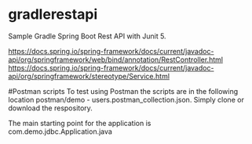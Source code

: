 # gradlerestapi
Sample Gradle Spring Boot Rest API with Junit 5. 

<https://docs.spring.io/spring-framework/docs/current/javadoc-api/org/springframework/web/bind/annotation/RestController.html>  
<https://docs.spring.io/spring-framework/docs/current/javadoc-api/org/springframework/stereotype/Service.html>  

#Postman scripts
To test using Postman the scripts are in the following location postman/demo - users.postman_collection.json. Simply clone or download the respository.   

The main starting point for the application is com.demo.jdbc.Application.java
